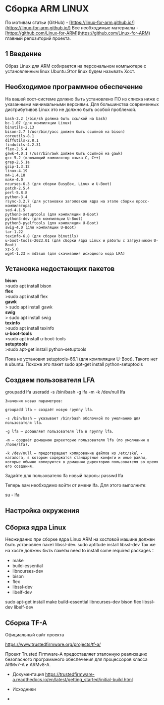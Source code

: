 
# Сборка ARM LINUX

По мотивам статьи (GitHub) - [https://linux-for-arm.github.io/](https://linux-for-arm.github.io/)
Все необходимые материалы - [https://github.com/Linux-for-ARM](https://github.com/Linux-for-ARM) главный репозиторий проекта.


## 1 Введение

Образ Linux для ARM собирается на персональном компьютере с установленным linux Ubuntu.Этот linux будем называть Хост.

## Необходимое программное обеспечение


На вашей хост-системе должно быть установлено ПО из списка ниже с указанными минимальными версиями. Для большинства современных дистрибутивов Linux это не должно быть особой проблемой.
    
    bash-3.2 (/bin/sh должна быть ссылкой на bash)
    bc-1.07 (для компиляции Linux)
    binutils-2.13
    bison-2.7 (/usr/bin/yacc должен быть ссылкой на bison)
    coreutils-8.1
    diffutils-2.8.1
    findutils-4.2.31
    flex-2.6.4
    gawk-4.0.1 (/usr/bin/awk должен быть ссылкой на gawk)
    gcc-5.2 (влючающий компилятор языка С, C++)
    grep-2.5.1a
    gzip-1.3.12
    linux-4.19
    m4-1.4.10
    make-4.0
    ncurses-6.3 (для сборки BusyBox, Linux и U-Boot)
    patch-2.5.4
    perl-5.8.8
    python-3.4
    rsync-3.2.7 (для установки заголовков ядра на этапе сборки кросс-компилятора)
    sed-4.1.5
    python3-setuptools (для компиляции U-Boot)
    python3-dev (для компиляции U-Boot)
    python3-pyelftools (для компиляции U-Boot)
    swig-4.0 (для компиляции U-Boot)
    tar-1.22
    texinfo-6.8 (для сборки binutils)
    u-boot-tools-2023.01 (для сборки ядра Linux и работы с загрузчиком U-Boot)
    xz-5.0
    wget-1.23 и md5sum (для скачивания исходного кода LFA)



## Установка недостающих пакетов

**bison**<br>
    >sudo apt install bison<br>
**flex**<br>
    >sudo apt install flex<br>
**gawk**<br>
    > sudo apt install gawk<br>
**swig**<br>
    > sudo apt install swig<br>
**texinfo**<br>
    >sudo apt install texinfo<br>
**u-boot-tools**<br>
    >sudo apt install u-boot-tools<br>
**setuptools**<br>
    >sudo apt-get install python-setuptools<br>

Пока не установил setuptools-66.1 (для компиляции U-Boot). Такого нет в ubuntu.
Похоже это пакет sudo apt-get install python-setuptools

## Создаем пользователя LFA

groupadd lfa
useradd -s /bin/bash -g lfa -m -k /dev/null lfa

    Значения новых параметров:

    groupadd lfa — создаёт новую группу lfa.

    -s /bin/bash — указывает /bin/bash оболочкой по умолчанию для пользователя lfa.

    -g lfa — добавляет пользователя lfa в группу lfa.

    -m — создаёт домашнюю директорию пользователя lfa (по умолчанию в /home/lfa).

    -k /dev/null — предотвращает копирование файлов из /etc/skel - каталога, в котором содержатся стандартные конфиги и иные файлы, которые обычно копируются в домашнюю директорию пользователя во время его создания.

  


Задайте для пользователя lfa новый пароль:
passwd lfa  

Теперь вам необходимо войти от имени lfa. Для этого выполните:

su - lfa

## Настройка окружения

##

## 

## Сборка ядра Linux

Неожиданно при сборке ядра Linux ARM на хостовой машине должен быть установлен пакет libssl-dev.
sudo aptitude install libssl-dev
Так же на хосте должны быть пакеты
need to install some required packages：
- make
- build-essential
- libncurses-dev 
- bison 
- flex 
- libssl-dev 
- libelf-dev

sudo apt-get install make build-essential libncurses-dev bison flex libssl-dev libelf-dev

## Сборка TF-A 

Официальный сайт проекта

https://www.trustedfirmware.org/projects/tf-a/

Проект Trusted Firmware-A предоставляет эталонную реализацию безопасного программного обеспечения для процессоров класса ARMv7-A и ARMv8-A.

- Документация
https://trustedfirmware-a.readthedocs.io/en/latest/getting_started/initial-build.html

- Исходники


- 
